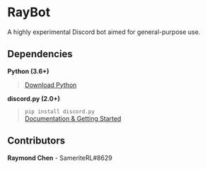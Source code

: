 # RayBot

A highly experimental Discord bot aimed for general-purpose use.

## Dependencies
**Python (3.6+)**
> [Download Python](https://www.python.org "Click here to redirect!")

**discord.py (2.0+)**
> `pip install discord.py` \
> [Documentation & Getting Started](https://discordpy.readthedocs.io/en/latest/index.html "Click here to redirect!")

## Contributors
**Raymond Chen** - SameriteRL#8629
